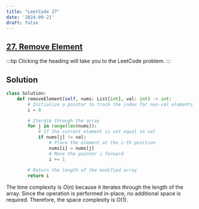 ```yaml
---
title: "LeetCode 27"
date: '2024-09-21'
draft: false
---
```


## [27. Remove Element](https://leetcode.com/problems/remove-element/description)

:::tip
Clicking the heading will take you to the LeetCode problem.
:::

## Solution

```python
class Solution:
    def removeElement(self, nums: List[int], val: int) -> int:
        # Initialize a pointer to track the index for non-val elements 
        i = 0

        # Iterate through the array
        for j in range(len(nums)):
            # If the current element is not equal to val
            if nums[j] != val:
                # Place the element at the i-th position
                nums[i] = nums[j]
                # Move the pointer i forward
                i += 1
        
        # Return the length of the modified array
        return i
```

The time complexity is $O(n)$ because it iterates through the length of the array. Since the operation is performed in-place, no additional space is required. Therefore, the space complexity is $O(1)$.